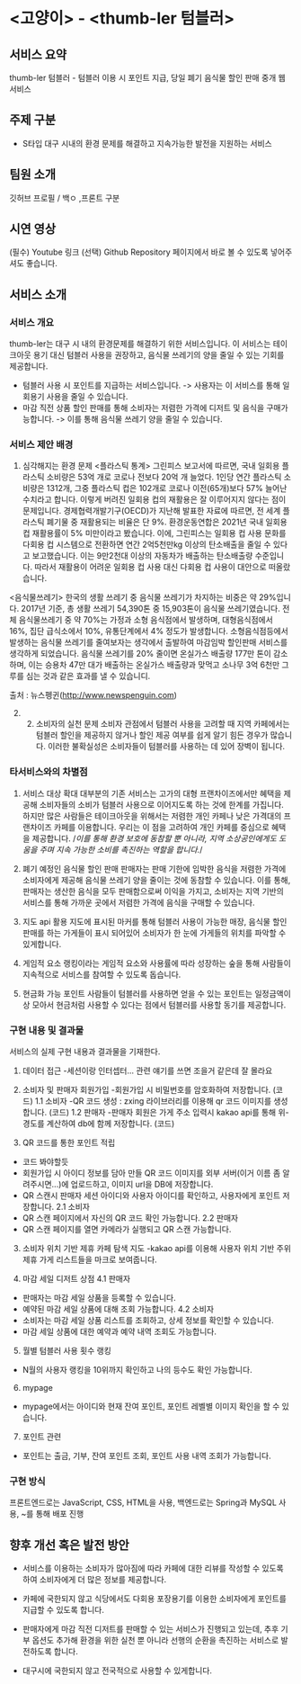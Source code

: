 # <고양이> - <thumb-ler 텀블러>
## 서비스 요약
thumb-ler 텀블러 - 텀블러 이용 시 포인트 지급,  당일 폐기 음식물 할인 판매 중개 웹 서비스

## 주제 구분
-	S타입 대구 시내의 환경 문제를 해결하고 지속가능한 발전을 지원하는 서비스 

## 팀원 소개
깃허브 프로필 / 백ㅇ ,프론트 구분

## 시연 영상
(필수) Youtube 링크
(선택) Github Repository 페이지에서 바로 볼 수 있도록 넣어주셔도 좋습니다.

## 서비스 소개
### 서비스 개요
thumb-ler는 대구 시 내의 환경문제를 해결하기 위한 서비스입니다.
이 서비스는 테이크아웃 용기 대신 텀블러 사용을 권장하고, 음식물 쓰레기의 양을 줄일 수 있는 기회를 제공합니다.
- 텀블러 사용 시 포인트를 지급하는 서비스입니다.
 -> 사용자는 이 서비스를 통해 일회용기 사용을 줄일 수 있습니다.
- 마감 직전 상품 할인 판매를 통해 소비자는 저렴한 가격에 디저트 및 음식을 구매가능합니다. 
-> 이를 통해 음식물 쓰레기 양을 줄일 수 있습니다.

### 서비스 제안 배경
1. 심각해지는 환경 문제
<플라스틱 통계>
그린피스 보고서에 따르면, 국내 일회용 플라스틱 소비량은 53억 개로 코로나 전보다 20억 개 늘었다. 1인당 연간 플라스틱 소비량은 1312개, 그중 플라스틱 컵은 102개로 코로나 이전(65개)보다 57% 늘어난 수치라고 합니다.
이렇게 버려진 일회용 컵의 재활용은 잘 이루어지지 않다는 점이 문제입니다. 경제협력개발기구(OECD)가 지난해 발표한 자료에 따르면, 전 세계 플라스틱 폐기물 중 재활용되는 비율은 단 9%. 환경운동연합은 2021년 국내 일회용 컵 재활용률이 5% 미만이라고 봤습니다. 이에, 그린피스는 일회용 컵 사용 문화를 다회용 컵 시스템으로 전환하면 연간 2억5천만kg 이상의 탄소배출을 줄일 수 있다고 보고했습니다. 이는 9만2천대 이상의 자동차가 배출하는 탄소배출량 수준입니다. 
따라서 재활용이 어려운 일회용 컵 사용 대신 다회용 컵 사용이 대안으로 떠올랐습니다.

<음식물쓰레기>
 한국의 생활 쓰레기 중 음식물 쓰레기가 차지하는 비중은 약 29%입니다. 2017년 기준, 총 생활 쓰레기 54,390톤 중 15,903톤이 음식물 쓰레기였습니다.  전체 음식물쓰레기 중 약 70%는 가정과 소형 음식점에서 발생하며, 대형음식점에서 16%, 집단 급식소에서 10%, 유통단계에서 4% 정도가 발생합니다. 소형음식점등에서 발생하는 음식물 쓰레기를 줄여보자는 생각에서 출발하여 마감임박 할인판매 서비스를 생각하게 되었습니다. 음식물 쓰레기를 20% 줄이면 온실가스 배출량 177만 톤이 감소하며, 이는 승용차 47만 대가 배출하는 온실가스 배출량과 맞먹고 소나무 3억 6천만 그루를 심는 것과 같은 효과를 낼 수 있습니디.

출처 : 뉴스펭귄(http://www.newspenguin.com)

2. 2. 소비자의 실천 문제
 소비자 관점에서 텀블러 사용을 고려할 때 지역 카페에서는 텀블러 할인을 제공하지 않거나 할인 제공 여부를 쉽게 알기 힘든 경우가 많습니다. 이러한 불확실성은 소비자들이 텀블러를 사용하는 데 있어 장벽이 됩니다.



### 타서비스와의 차별점
 1. 서비스 대상 확대 
 대부분의 기존 서비스는 고가의 대형 프랜차이즈에서만 혜택을 제공해 소비자들의 소비가 텀블러 사용으로 이어지도록 하는 것에 한계를 가집니다. 하지만 많은 사람들은 테이크아웃을 위해서는 저렴한 개인 카페나 낮은 가격대의 프랜차이즈 카페를 이용합니다. 우리는 이 점을 고려하여 개인 카페를 중심으로 혜택을 제공합니다. 
 /*이를 통해 환경 보호에 동참할 뿐 아니라, 지역 소상공인에게도 도움을 주며 지속 가능한 소비를 촉진하는 역할을 합니다.*/

2. 폐기 예정인 음식물 할인 판매 
판매자는 판매 기한에 임박한 음식을 저렴한 가격에 소비자에게 제공해 음식물 쓰레기 양을 줄이는 것에 동참할 수 있습니다. 이를 통해, 판매자는 생산한 음식을 모두 판매함으로써 이익을 가지고, 소비자는 지역 기반의 서비스를 통해 가까운 곳에서 저렴한 가격에 음식을 구매할 수 있습니다.

3. 지도 api 활용
지도에 표시된 마커를 통해 텀블러 사용이 가능한 매장, 음식물 할인 판매를 하는 가게들이 표시 되어있어 소비자가 한 눈에 가게들의 위치를 파악할 수 있게합니다.

4. 게임적 요소
랭킹이라는 게임적 요소와 사용률에 따라 성장하는 숲을 통해 사람들이 지속적으로 서비스를 참여할 수 있도록 돕습니다. 

5. 현금화 가능 포인트
사람들이 텀블러를 사용하면 얻을 수 있는 포인트는 일정금액이상 모아서 현금처럼 사용할 수 있다는 점에서 텀블러를 사용할 동기를 제공합니다.

### 구현 내용 및 결과물
서비스의 실제 구현 내용과 결과물을 기재한다.

1. 데이터 접근
-세션이랑 인터셉터... 관련 얘기를 쓰면 조을거 같은데 잘 몰라요

1. 소비자 및 판매자 회원가입
-회원가입 시 비밀번호를 암호화하여 저장합니다.
(코드)
1.1 소비자
-QR 코드 생성 : zxing 라이브러리를 이용해 qr 코드 이미지를 생성합니다.
(코드)
1.2 판매자
-판매자 회원은 가게 주소 입력시 kakao api를 통해 위-경도를 계산하여 db에 함께 저장합니다.
(코드)

2. QR 코드를 통한 포인트 적립
- 코드 봐야할듯
- 회원가입 시 아이디 정보를 담아 만들 QR 코드 이미지를 외부 서버(이거 이름 좀 알려주시면...)에 업로드하고, 이미지 url을 DB에 저장합니다.
- QR 스캔시 판매자 세션 아이디와 사용자 아이디를 확인하고, 사용자에게 포인트 저장합니다.
2.1 소비자
- QR 스캔 페이지에서 자신의 QR 코드 확인 가능합니다.
2.2 판매자
- QR 스캔 페이지를 열면 카메라가 실행되고 QR 스캔 가능합니다.

3. 소비자 위치 기반 제휴 카페 탐색 지도
-kakao api를 이용해 사용자 위치 기반 주위 제휴 가게 리스트들을 마크로 보여줍니다.

4. 마감 세일 디저트 상점
4.1 판매자
- 판매자는 마감 세일 상품을 등록할 수 있습니다.
- 예약된 마감 세일 상품에 대해 조회 가능합니다.
4.2 소비자
- 소비자는 마감 세일 상품 리스트를 조회하고, 상세 정보를 확인할 수 있습니다.
- 마감 세일 상품에 대한 예약과 예약 내역 조회도 가능합니다.

5. 월별 텀블러 사용 횟수 랭킹
- N월의 사용자 랭킹을 10위까지 확인하고 나의 등수도 확인 가능합니다.

6. mypage
- mypage에서는 아이디와 현재 잔여 포인트, 포인트 레벨별 이미지 확인을 할 수 있습니다.

7. 포인트 관련
- 포인트는 출금, 기부, 잔여 포인트 조회, 포인트 사용 내역 조회가 가능합니다.

### 구현 방식
프론트엔드로는 JavaScript, CSS, HTML을 사용, 백엔드로는 Spring과 MySQL 사용, ~를 통해 배포 진행


## 향후 개선 혹은 발전 방안

- 서비스를 이용하는 소비자가 많아짐에 따라 카페에 대한 리뷰를 작성할 수 있도록 하여 소비자에게 더 많은 정보를 제공합니다.

- 카페에 국한되지 않고 식당에서도 다회용 포장용기를 이용한 소비자에게 포인트를 지급할 수 있도록 합니다.

- 판매자에게 마감 직전 디저트를 판매할 수 있는 서비스가 진행되고 있는데, 추후 기부 옵션도 추가해 환경을 위한 실천 뿐 아니라 선행의 순환을 촉진하는 서비스로 발전하도록 합니다.

- 대구시에 국한되지 않고 전국적으로 사용할 수 있게합니다.
